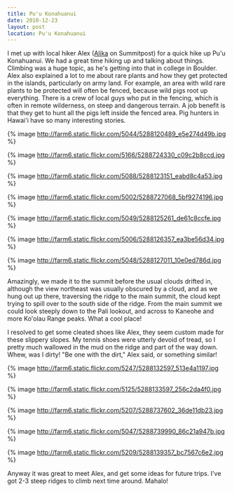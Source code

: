 ```yaml
---
title: Pu'u Konahuanui
date: 2010-12-23
layout: post
location: Pu'u Konahuanui
---
```


I met up with local hiker Alex ([Alika](http://www.summitpost.org/users/alika/58229) on
Summitpost) for a quick hike up Pu'u Konahuanui. We had a great time hiking
up and talking about things. Climbing was a huge topic, as he's getting
into that in college in Boulder. Alex also explained a lot to me about
rare plants and how they get protected in the islands, particularly on
army land. For example, an area with wild rare plants to be protected will
often be fenced, because wild pigs root up everything. There is a crew
of local guys who put in the fencing, which is often in remote wilderness,
on steep and dangerous terrain. A job benefit is that they get to hunt
all the pigs left inside the fenced area. Pig hunters in Hawai'i have so
many interesting stories.
  
  
{% image http://farm6.static.flickr.com/5044/5288120489_e5e274d49b.jpg %}
  
{% image http://farm6.static.flickr.com/5166/5288724330_c09c2b8ccd.jpg %}
  
{% image http://farm6.static.flickr.com/5088/5288123151_eabd8c4a53.jpg %}
  
{% image http://farm6.static.flickr.com/5002/5288727068_5bf9274196.jpg %}
  
{% image http://farm6.static.flickr.com/5049/5288125261_de61c8ccfe.jpg %}
  
{% image http://farm6.static.flickr.com/5006/5288126357_ea3be56d34.jpg %}
  
{% image http://farm6.static.flickr.com/5048/5288127011_10e0ed786d.jpg %}
  
  
Amazingly, we made it to the summit before the usual clouds drifted in,
although the view northeast was usually obscured by a cloud, and as we
hung out up there, traversing the ridge to the main summit, the cloud kept
trying to spill over to the south side of the ridge. From the main summit
we could look steeply down to the Pali lookout, and across to Kaneohe and
more Ko'olau Range peaks. What a cool place!
  
  
I resolved to get some cleated shoes like Alex, they seem custom made
for these slippery slopes. My tennis shoes were utterly devoid of tread,
so I pretty much wallowed in the mud on the ridge and part of the way down.
Whew, was I dirty! "Be one with the dirt," Alex said, or something similar!
  
  
  
{% image http://farm6.static.flickr.com/5247/5288132597_513e4a1197.jpg %}
  
{% image http://farm6.static.flickr.com/5125/5288133597_256c2da4f0.jpg %}
  
{% image http://farm6.static.flickr.com/5207/5288737602_36de11db23.jpg %}
  
{% image http://farm6.static.flickr.com/5047/5288739990_86c21a947b.jpg %}
  
{% image http://farm6.static.flickr.com/5209/5288139357_bc7567c6e2.jpg %}
  
  
  
Anyway it was great to meet Alex, and get some ideas for future trips.
I've got 2-3 steep ridges to climb next time around. Mahalo!
